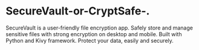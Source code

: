 # SecureVault-or-CryptSafe-.
SecureVault is a user-friendly file encryption app. Safely store and manage sensitive files with strong encryption on desktop and mobile. Built with Python and Kivy framework. Protect your data, easily and securely.
